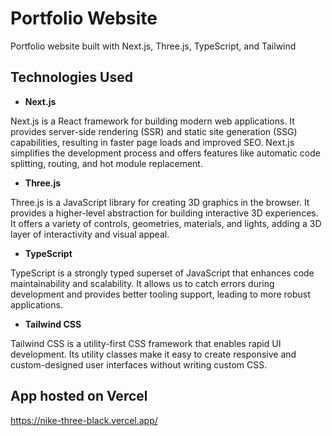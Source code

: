 # <a name="no-link"></a>Portfolio Website

Portfolio website built with Next.js, Three.js, TypeScript, and Tailwind

## <a name="no-link"></a>Technologies Used

- **Next.js**

Next.js is a React framework for building modern web applications. It provides server-side rendering (SSR) and static site generation (SSG) capabilities, resulting in faster page loads and improved SEO. Next.js simplifies the development process and offers features like automatic code splitting, routing, and hot module replacement.

- **Three.js**

Three.js is a JavaScript library for creating 3D graphics in the browser. It provides a higher-level abstraction for building interactive 3D experiences. It offers a variety of controls, geometries, materials, and lights, adding a 3D layer of interactivity and visual appeal.

- **TypeScript**

TypeScript is a strongly typed superset of JavaScript that enhances code maintainability and scalability. It allows us to catch errors during development and provides better tooling support, leading to more robust applications.

- **Tailwind CSS**

Tailwind CSS is a utility-first CSS framework that enables rapid UI development. Its utility classes make it easy to create responsive and custom-designed user interfaces without writing custom CSS.

## App hosted on Vercel

https://nike-three-black.vercel.app/
